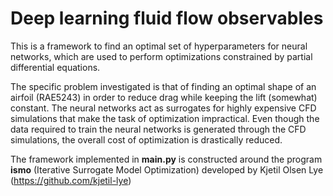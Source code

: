 # Deep learning fluid flow observables

This is a framework to find an optimal set of hyperparameters for neural networks, which are used to perform optimizations constrained by partial differential equations. 

The specific problem investigated is that of finding an optimal shape of an airfoil (RAE5243) in order to reduce drag while keeping the lift (somewhat) constant. The neural networks act as surrogates for highly expensive CFD simulations that make the task of optimization impractical. Even though the data required to train the neural networks is generated through the CFD simulations, the overall cost of optimization is drastically reduced.

The framework implemented in __main.py__ is constructed around the program __ismo__ (Iterative Surrogate Model Optimization) developed by Kjetil Olsen Lye (<https://github.com/kjetil-lye>)
